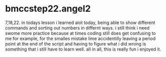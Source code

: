 # bmccstep22.angel2
7,18,22. in todays lesson i learned alot today, being able to show different commands and sorting out numbers in differnt ways. i still think i need swome more practice because at times coding still does get confusing to me for example, for the smalles mistake lime accidentilly leaving a period point at the end of the script and having to figure what i did wrong is something that i still have to learn well. all in all, this is really fun i enjoyed it. 
